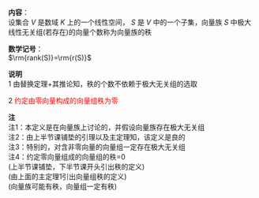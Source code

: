 **内容**：    
设集合 $V$ 是数域 $K$ 上的一个线性空间， $S$ 是 $V$ 中的一个子集，向量族 $S$ 中极大线性无关组(若存在)的向量个数称为向量族的秩    
    
**数学记号**：    
 $\rm{rank(S)}=\rm{r(S)}$     
    
**说明**    
1 由替换定理+其推论知，秩的个数不依赖于极大无关组的选取    
    
2 <font color=red>约定由零向量构成的向量组秩为零</font>    
    
**注**    
注1：本定义是在向量族上讨论的，并假设向量族存在极大无关组    
注2：由上半节课铺垫的引理以及主定理知，该定义是良的    
注3：特别的，对含非零向量的向量组一定存在极大无关组    
注4：约定零向量组成的向量组的秩=0    
(上半节课铺垫，下半节课开头引出秩的定义)    
(由上面的主定理1引出向量组秩的定义)    
(向量族可能有秩，向量组一定有秩)    
